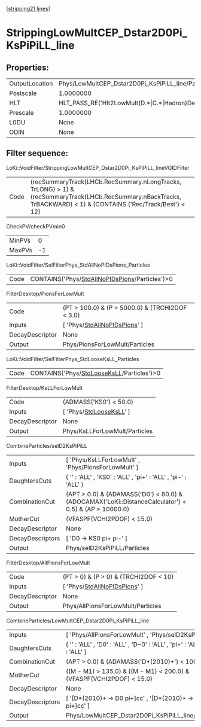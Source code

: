 [\[stripping21 lines\]](../stripping21-index.md)

# StrippingLowMultCEP_Dstar2D0Pi_KsPiPiLL_line

## Properties:

|                |                                                        |
|----------------|--------------------------------------------------------|
| OutputLocation | Phys/LowMultCEP_Dstar2D0Pi_KsPiPiLL_line/Particles     |
| Postscale      | 1.0000000                                              |
| HLT            | HLT_PASS_RE('Hlt2LowMult(D.\*\|C.\*\|Hadron)Decision') |
| Prescale       | 1.0000000                                              |
| L0DU           | None                                                   |
| ODIN           | None                                                   |

## Filter sequence:

LoKi::VoidFilter/StrippingLowMultCEP_Dstar2D0Pi_KsPiPiLL_lineVOIDFilter

|      |                                                                                                                                                                     |
|------|---------------------------------------------------------------------------------------------------------------------------------------------------------------------|
| Code | (recSummaryTrack(LHCb.RecSummary.nLongTracks, TrLONG) \> 1) & (recSummaryTrack(LHCb.RecSummary.nBackTracks, TrBACKWARD) \< 1) & (CONTAINS ('Rec/Track/Best') \< 12) |

CheckPV/checkPVmin0

|        |     |
|--------|-----|
| MinPVs | 0   |
| MaxPVs | -1  |

LoKi::VoidFilter/SelFilterPhys_StdAllNoPIDsPions_Particles

|      |                                                                                                        |
|------|--------------------------------------------------------------------------------------------------------|
| Code | CONTAINS('Phys/[StdAllNoPIDsPions](../commonparticles/stripping21-stdallnopidspions.md)/Particles')\>0 |

FilterDesktop/PionsForLowMult

|                 |                                                                                       |
|-----------------|---------------------------------------------------------------------------------------|
| Code            | (PT \> 100.0) & (P \> 5000.0) & (TRCHI2DOF \< 3.0)                                    |
| Inputs          | \[ 'Phys/[StdAllNoPIDsPions](../commonparticles/stripping21-stdallnopidspions.md)' \] |
| DecayDescriptor | None                                                                                  |
| Output          | Phys/PionsForLowMult/Particles                                                        |

LoKi::VoidFilter/SelFilterPhys_StdLooseKsLL_Particles

|      |                                                                                              |
|------|----------------------------------------------------------------------------------------------|
| Code | CONTAINS('Phys/[StdLooseKsLL](../commonparticles/stripping21-stdlooseksll.md)/Particles')\>0 |

FilterDesktop/KsLLForLowMult

|                 |                                                                             |
|-----------------|-----------------------------------------------------------------------------|
| Code            | (ADMASS('KS0') \< 50.0)                                                     |
| Inputs          | \[ 'Phys/[StdLooseKsLL](../commonparticles/stripping21-stdlooseksll.md)' \] |
| DecayDescriptor | None                                                                        |
| Output          | Phys/KsLLForLowMult/Particles                                               |

CombineParticles/selD2KsPiPiLL

|                  |                                                                                                          |
|------------------|----------------------------------------------------------------------------------------------------------|
| Inputs           | \[ 'Phys/KsLLForLowMult' , 'Phys/PionsForLowMult' \]                                                     |
| DaughtersCuts    | { '' : 'ALL' , 'KS0' : 'ALL' , 'pi+' : 'ALL' , 'pi-' : 'ALL' }                                           |
| CombinationCut   | (APT \> 0.0) & (ADAMASS('D0') \< 80.0) & (ADOCAMAX('LoKi::DistanceCalculator') \< 0.5) & (AP \> 10000.0) |
| MotherCut        | (VFASPF(VCHI2PDOF) \< 15.0)                                                                              |
| DecayDescriptor  | None                                                                                                     |
| DecayDescriptors | \[ 'D0 -\> KS0 pi+ pi-' \]                                                                               |
| Output           | Phys/selD2KsPiPiLL/Particles                                                                             |

FilterDesktop/AllPionsForLowMult

|                 |                                                                                       |
|-----------------|---------------------------------------------------------------------------------------|
| Code            | (PT \> 0) & (P \> 0) & (TRCHI2DOF \< 10)                                              |
| Inputs          | \[ 'Phys/[StdAllNoPIDsPions](../commonparticles/stripping21-stdallnopidspions.md)' \] |
| DecayDescriptor | None                                                                                  |
| Output          | Phys/AllPionsForLowMult/Particles                                                     |

CombineParticles/LowMultCEP_Dstar2D0Pi_KsPiPiLL_line

|                  |                                                                               |
|------------------|-------------------------------------------------------------------------------|
| Inputs           | \[ 'Phys/AllPionsForLowMult' , 'Phys/selD2KsPiPiLL' \]                        |
| DaughtersCuts    | { '' : 'ALL' , 'D0' : 'ALL' , 'D~0' : 'ALL' , 'pi+' : 'ALL' , 'pi-' : 'ALL' } |
| CombinationCut   | (APT \> 0.0) & (ADAMASS('D\*(2010)+') \< 100.0)                               |
| MotherCut        | ((M - M1) \> 135.0) & ((M - M1) \< 200.0) & (VFASPF(VCHI2PDOF) \< 15.0)       |
| DecayDescriptor  | None                                                                          |
| DecayDescriptors | \[ '\[D\*(2010)+ -\> D0 pi+\]cc' , '\[D\*(2010)+ -\> D~0 pi+\]cc' \]          |
| Output           | Phys/LowMultCEP_Dstar2D0Pi_KsPiPiLL_line/Particles                            |

